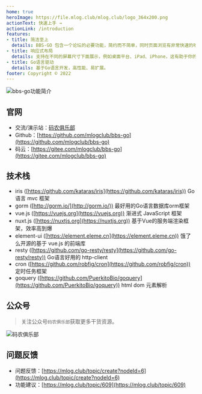 ```yaml
---
home: true
heroImage: https://file.mlog.club/mlog.club/logo_364x200.png
actionText: 快速上手 →
actionLink: /introduction
features:
- title: 简洁至上
  details: BBS-GO 包含一个论坛的必要功能，简约而不简单，同时页面浏览有非常快速的响应。
- title: 响应式布局
  details: 支持在不同的屏幕尺寸下面展示，例如桌面平台、iPad、iPhone，这有助于你的网站内容往各类移动平台推广。
- title: Go语言驱动
  details: 基于Go语言开发，高性能、易扩展。
footer: Copyright © 2022
---
```


![bbs-go功能简介](https://file.mlog.club/images/2021/11/12/8754103189670afe659f88d5596c8f2a.png)

## 官网

- 交流/演示站：[码农俱乐部](https://mlog.club)
- Github：[https://github.com/mlogclub/bbs-go](https://github.com/mlogclub/bbs-go)
- 码云：[https://gitee.com/mlogclub/bbs-go](https://gitee.com/mlogclub/bbs-go)

## 技术栈

- iris ([https://github.com/kataras/iris](https://github.com/kataras/iris)) Go语言 mvc 框架
- gorm ([http://gorm.io/](http://gorm.io/)) 最好用的Go语言数据库orm框架
- vue.js ([https://vuejs.org](https://vuejs.org)) 渐进式 JavaScript 框架
- nuxt.js ([https://nuxtjs.org](https://nuxtjs.org)) 基于Vue的服务端渲染框架，效率高到爆
- element-ui ([https://element.eleme.cn](https://element.eleme.cn)) 饿了么开源的基于 vue.js 的前端库
- resty ([https://github.com/go-resty/resty](https://github.com/go-resty/resty)) Go语言好用的 http-client
- cron ([https://github.com/robfig/cron](https://github.com/robfig/cron)) 定时任务框架
- goquery ([https://github.com/PuerkitoBio/goquery](https://github.com/PuerkitoBio/goquery)) html dom 元素解析

## 公众号

> 关注公众号`码农俱乐部`获取更多干货资源。

![码农俱乐部](https://open.weixin.qq.com/qr/code?username=gh_950827012b8d)

## 问题反馈

- 问题反馈：[https://mlog.club/topic/create?nodeId=6](https://mlog.club/topic/create?nodeId=6)
- 功能建议：[https://mlog.club/topic/609](https://mlog.club/topic/609)
